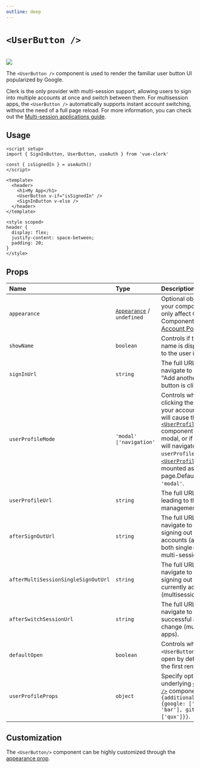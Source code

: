 ```yaml
---
outline: deep
---
```


# `<UserButton />`

<br />
<img src="https://clerk.com/_next/image?url=%2Fdocs%2Fimages%2Fui-components%2Fcomponent-user_button.svg&w=1080&q=75" />

The `<UserButton />` component is used to render the familiar user button UI popularized by Google.

Clerk is the only provider with multi-session support, allowing users to sign into multiple accounts at once and switch between them. For multisession apps, the `<UserButton />` automatically supports instant account switching, without the need of a full page reload. For more information, you can check out the [Multi-session applications guide](https://clerk.com/docs/custom-flows/multi-session-applications#overview).

## Usage

```vue
<script setup>
import { SignInButton, UserButton, useAuth } from 'vue-clerk'

const { isSignedIn } = useAuth()
</script>

<template>
  <header>
    <h1>My App</h1>
    <UserButton v-if="isSignedIn" />
    <SignInButton v-else />
  </header>
</template>

<style scoped>
header {
  display: flex;
  justify-content: space-between;
  padding: 20;
}
</style>
```

## Props

|Name|Type|Description|
|:----|:----|:----|
|`appearance`|[`Appearance`](https://clerk.com/docs/components/customization/overview) / `undefined`|Optional object to style your components. Will only affect Clerk Components and not [Account Portal](https://clerk.com/docs/account-portal/overview) pages.|
|`showName`|`boolean`|Controls if the user name is displayed next to the user image button.|
|`signInUrl`|`string`|The full URL or path to navigate to when the "Add another account" button is clicked.|
|`userProfileMode`|`'modal' \|'navigation'`|Controls whether clicking the "Manage your account" button will cause the [`<UserProfile />`](/docs/components/user/user-profile) component to open as a modal, or if the browser will navigate to the `userProfileUrl` where [`<UserProfile />`](/docs/components/user/user-profile) is mounted as a page.Defaults to: `'modal'`.|
|`userProfileUrl`|`string`|The full URL or path leading to the user management interface.|
|`afterSignOutUrl`|`string`|The full URL or path to navigate to after a signing out from all accounts (applies to both single-session and multi-session apps).|
|`afterMultiSessionSingleSignOutUrl`|`string`|The full URL or path to navigate to after a signing out from currently active account (multisession apps).|
|`afterSwitchSessionUrl`|`string`|The full URL or path to navigate to after a successful account change (multi-session apps).|
|`defaultOpen`|`boolean`|Controls whether the `<UserButton />` should open by default during the first render.|
|`userProfileProps`|`object`|Specify options for the underlying [`<UserProfile />`](/docs/components/user/user-profile) component. e.g. `{additionalOAuthScopes: {google: ['foo', 'bar'], github: ['qux']}}`.|

## Customization

The `<UserButton/>` component can be highly customized through the [appearance prop](https://clerk.com/docs/component-customization/appearance-prop).
